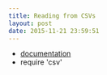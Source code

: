 ```yaml
---
title: Reading from CSVs
layout: post
date: 2015-11-21 23:59:51
---
```


* [documentation](http://ruby-doc.org/stdlib-2.0.0/libdoc/csv/rdoc/CSV.html)
* require 'csv'